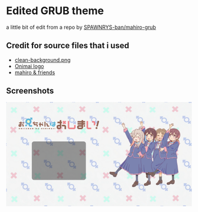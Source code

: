 
# Edited GRUB theme

a little bit of edit from a repo by [SPAWNRYS-ban/mahiro-grub](https://github.com/SPAWNRYS-ban/mahiro-grub) 


## Credit for source files that i used

- [clean-background.png](https://github.com/itrocaiks/OnimaiGRUB/blob/main/Onimai/background.png)
- [Onimai logo](https://commons.wikimedia.org/wiki/File:Oniichan_wa_Oshimai!_logo.png)
- [mahiro & friends](https://www.pixiv.net/en/artworks/106522622)


## Screenshots

![App Screenshot](https://github.com/keboooooo/mahiro-grub/blob/main/background.png?raw=true)

